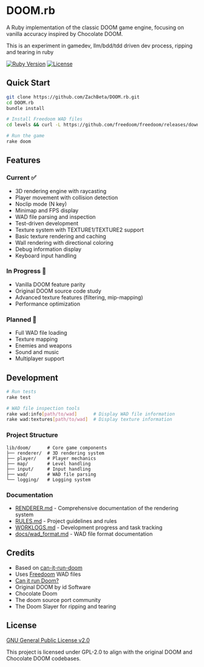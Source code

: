 # DOOM.rb

A Ruby implementation of the classic DOOM game engine, focusing on vanilla accuracy inspired by Chocolate DOOM.

This is an experiment in gamedev, llm/bdd/tdd driven dev process, ripping and tearing in ruby

[![Ruby Version](https://img.shields.io/badge/ruby-3.0%2B-ruby.svg)](https://www.ruby-lang.org/)
[![License](https://img.shields.io/badge/license-GPL--2.0-blue.svg)](LICENSE)

## Quick Start

```bash
git clone https://github.com/ZachBeta/DOOM.rb.git
cd DOOM.rb
bundle install

# Install Freedoom WAD files
cd levels && curl -L https://github.com/freedoom/freedoom/releases/download/v0.13.0/freedoom-0.13.0.zip -O && unzip freedoom-0.13.0.zip

# Run the game
rake doom
```

## Features

### Current ✅
- 3D rendering engine with raycasting
- Player movement with collision detection
- Noclip mode (N key)
- Minimap and FPS display
- WAD file parsing and inspection
- Test-driven development
- Texture system with TEXTURE1/TEXTURE2 support
- Basic texture rendering and caching
- Wall rendering with directional coloring
- Debug information display
- Keyboard input handling

### In Progress 🚧
- Vanilla DOOM feature parity
- Original DOOM source code study
- Advanced texture features (filtering, mip-mapping)
- Performance optimization

### Planned 🎯
- Full WAD file loading
- Texture mapping
- Enemies and weapons
- Sound and music
- Multiplayer support

## Development

```bash
# Run tests
rake test

# WAD file inspection tools
rake wad:info[path/to/wad]      # Display WAD file information
rake wad:textures[path/to/wad]  # Display texture information
```

### Project Structure

```
lib/doom/      # Core game components
├── renderer/  # 3D rendering system
├── player/    # Player mechanics
├── map/       # Level handling
├── input/     # Input handling
├── wad/       # WAD file parsing
└── logging/   # Logging system
```

### Documentation

- [RENDERER.md](RENDERER.md) - Comprehensive documentation of the rendering system
- [RULES.md](RULES.md) - Project guidelines and rules
- [WORKLOGS.md](WORKLOGS.md) - Development progress and task tracking
- [docs/wad_format.md](docs/wad_format.md) - WAD file format documentation

## Credits

- Based on [can-it-run-doom](https://github.com/zvolchak/can-it-run-doom)
- Uses [Freedoom](https://freedoom.github.io/) WAD files
- [Can it run Doom?](https://doomwiki.org/wiki/Can_it_run_Doom%3F)
- Original DOOM by id Software
- Chocolate Doom
- The doom source port community
- The Doom Slayer for ripping and tearing

## License

[GNU General Public License v2.0](LICENSE)

This project is licensed under GPL-2.0 to align with the original DOOM and Chocolate DOOM codebases. 